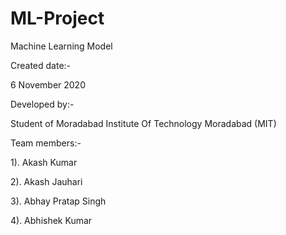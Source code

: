 # ML-Project


Machine Learning Model

Created date:-

6 November 2020

Developed by:- 

Student of Moradabad Institute Of Technology Moradabad
(MIT)

Team members:-

1). Akash Kumar 

2). Akash Jauhari

3). Abhay Pratap Singh

4). Abhishek Kumar 

